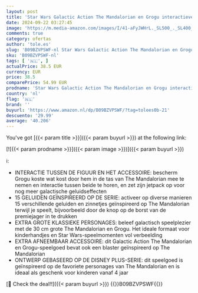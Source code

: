 ```yaml
---
layout: post
title: 'Star Wars Galactic Action The Mandalorian en Grogu interactieve elektronische figuren van 30 cm  speelgoed voor kinderen vanaf 4 jaar'
date: 2024-09-22 03:27:45
image: 'https://m.media-amazon.com/images/I/41-aFyJWHrL._SL500_._SL400_.jpg'
comments: true
category: ofertas
author: 'tole.es'
slug: 'B09BZVPSWF-nl Star Wars Galactic Action The Mandalorian en Grogu...'
sku: 'B09BZVPSWF-nl'
tags: [ '🇳🇱', ]
actualPrice: 38.5 EUR
currency: EUR
price: 38.5
comparePrice: 54.99 EUR
prodname: 'Star Wars Galactic Action The Mandalorian en Grogu interactieve elektronische figuren van 30 cm  speelgoed voor kinderen vanaf 4 jaar'
country: 'nl'
flag: '🇳🇱'
brand: ''
buyurl: 'https://www.amazon.nl/dp/B09BZVPSWF/?tag=tolees0b-21'
descuento: '29.99'
average: '40.206'
---
```


You've got [{{< param title >}}]({{< param buyurl >}}) at the following link:

[![{{< param prodname >}}]({{< param image >}})]({{< param buyurl >}})

ℹ️:

- INTERACTIE TUSSEN DE FIGUUR EN HET ACCESSOIRE: bescherm Grogu koste wat kost door hem in de tas van The Mandalorian mee te nemen en interactie tussen beide te horen, en zet zijn jetpack op voor nog meer galactische geluidseffecten
- 15 GELUIDEN GEÏNSPIREERD OP DE SERIE: activeer op diverse manieren 15 verschillende geluiden en zinnetjes geïnspireerd op The Mandalorian terwijl je speelt, bijvoorbeeld door de knop op de borst van de premiejager in te drukken
- EXTRA GROTE KLASSIEKE PERSONAGES: beleef galactisch speelplezier met de 30 cm grote The Mandalorian en Grogu. Het ideale formaat voor kinderhandjes en Star Wars-speelmomenten vol verbeelding
- EXTRA AFNEEMBAAR ACCESSOIRE: dit Galactic Action The Mandalorian en Grogu-speelgoed bevat ook een blaster geïnspireerd op The Mandalorian
- ONTWERP GEBASEERD OP DE DISNEY PLUS-SERIE: dit speelgoed is geïnspireerd op de favoriete personages van The Mandalorian en is ideaal als geschenk voor kinderen vanaf 4 jaar

[🛒 Check the deal!!]({{< param buyurl >}})
{{<world>}}B09BZVPSWF{{</world>}}
